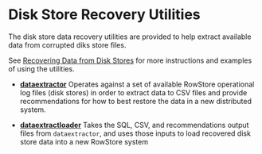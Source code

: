 # Disk Store Recovery Utilities

The disk store data recovery utilities are provided to help extract available data from corrupted diks store files.

See [Recovering Data from Disk Stores](../../../concepts/tables/disk_storage/recovering-data-from-disk-stores.md) for more instructions and examples of using the utilities.

-   **[dataextractor](dataextractor.md)**
    Operates against a set of available RowStore operational log files (disk stores) in order to extract data to CSV files and provide recommendations for how to best restore the data in a new distributed system.

-   **[dataextractloader](dataextractloader.md)**
    Takes the SQL, CSV, and recommendations output files from `dataextractor`, and uses those inputs to load recovered disk store data into a new RowStore system



